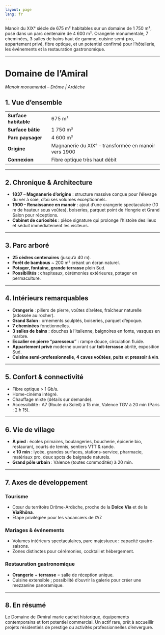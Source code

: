 ```yaml
---
layout: page
lang: fr
---
```


Manoir du XIXᵉ siècle de 675 m² habitables sur un domaine de 1 750 m², posé dans un parc centenaire de 4 600 m². Orangerie monumentale, 7 cheminées, 3 salles de bains haut de gamme, cuisine semi-pro, appartement privé, fibre optique, et un potentiel confirmé pour l’hôtellerie, les événements et la restauration gastronomique.

---

# Domaine de l’Amiral

_Manoir monumental – Drôme | Ardèche_

## 1. Vue d’ensemble

|                       |                                                      |
| --------------------- | ---------------------------------------------------- |
| **Surface habitable** | 675 m²                                               |
| **Surface bâtie**     | 1 750 m²                                             |
| **Parc paysager**     | 4 600 m²                                             |
| **Origine**           | Magnanerie du XIXᵉ – transformée en manoir vers 1900 |
| **Connexion**         | Fibre optique très haut débit                        |

---

## 2. Chronique & Architecture

- **1837 – Magnanerie d’origine** : structure massive conçue pour l’élevage du ver à soie, d’où ses volumes exceptionnels.
- **1900 – Renaissance en manoir** : ajout d’une orangerie spectaculaire (10 m de hauteur sous voûtes), boiseries, parquet point de Hongrie et Grand Salon pour réceptions.
- **Cabinet de curiosités** : pièce signature qui prolonge l’histoire des lieux et séduit immédiatement les visiteurs.

---

## 3. Parc arboré

- **25 cèdres centenaires** (jusqu’à 40 m).
- **Forêt de bambous** ~ 200 m² créant un écran naturel.
- **Potager, fontaine, grande terrasse** plein Sud.
- **Possibilités** : chapiteaux, cérémonies extérieures, potager en permaculture.

---

## 4. Intérieurs remarquables

- **Orangerie** : piliers de pierre, voûtes d’arêtes, fraîcheur naturelle (adossée au rocher).
- **Grand Salon** : ornements sculptés, boiseries, parquet d’époque.
- **7 cheminées** fonctionnelles.
- **3 salles de bains** : douches à l’italienne, baignoires en fonte, vasques en marbre.
- **Escalier en pierre “paresseux”** : rampe douce, circulation fluide.
- **Appartement privé** moderne ouvrant sur **toit-terrasse** abrité, exposition Sud.
- **Cuisine semi-professionnelle**, **4 caves voûtées**, **puits** et **pressoir à vin**.

---

## 5. Confort & connectivité

- Fibre optique > 1 Gb/s.
- Home-cinéma intégré.
- Chauffage mixte (détails sur demande).
- Accessibilité : A7 (Route du Soleil) à 15 min, Valence TGV à 20 min (Paris : 2 h 15).

---

## 6. Vie de village

- **À pied** : écoles primaires, boulangeries, boucherie, épicerie bio, restaurant, courts de tennis, sentiers VTT & rando.
- **< 10 min** : lycée, grandes surfaces, stations-service, pharmacie, matériaux pro, deux spots de baignade naturels.
- **Grand pôle urbain** : Valence (toutes commodités) à 20 min.

---

## 7. Axes de développement

### Tourisme

- Cœur du territoire Drôme-Ardèche, proche de la **Dolce Via** et de la **ViaRhôna**.
- Étape privilégiée pour les vacanciers de l’A7.

### Mariages & événements

- Volumes intérieurs spectaculaires, parc majestueux : capacité quatre-saisons.
- Zones distinctes pour cérémonies, cocktail et hébergement.

### Restauration gastronomique

- **Orangerie** + **terrasse** = salle de réception unique.
- Cuisine extensible ; possibilité d’ouvrir la galerie pour créer une mezzanine panoramique.

---

## 8. En résumé

Le Domaine de l’Amiral marie cachet historique, équipements contemporains et fort potentiel commercial. Un actif rare, prêt à accueillir projets résidentiels de prestige ou activités professionnelles d’envergure.

